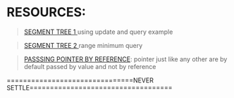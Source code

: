 # RESOURCES:
> [SEGMENT TREE 1 ](https://www.geeksforgeeks.org/segment-tree-set-1-sum-of-given-range/)using update and query example 

> [SEGMENT TREE 2 ](https://www.geeksforgeeks.org/segment-tree-set-1-range-minimum-query/)range minimum query

> [PASSSING POINTER BY REFERENCE](https://www.geeksforgeeks.org/passing-reference-to-a-pointer-in-c/): pointer just like any other are by default passed  by value and not by reference




===============================NEVER SETTLE===================================

